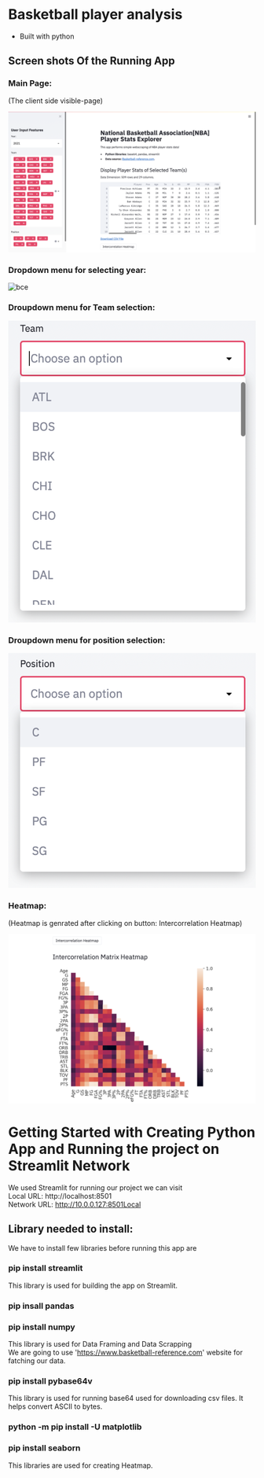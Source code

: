 # Basketball player analysis 

- Built with python

## Screen shots Of the Running App

### Main Page:

(The client side visible-page)

![abc](Images/abc.png)

### Dropdown menu for selecting year:

![bce](Images/bce.png)

### Droupdown menu for Team selection:

![cde](Images/cde.png)

### Droupdown menu for position selection:

![def](Images/def.png)

### Heatmap:

(Heatmap is genrated after clicking on button: Intercorrelation Heatmap)

![efg](Images/efg.png)

# Getting Started with Creating Python App and Running the project on Streamlit Network

We used Streamlit for running our project we can visit \
Local URL: http://localhost:8501 \
Network URL: http://10.0.0.127:8501Local 

## Library needed to install:

We have to install few libraries before running this app are

### pip install streamlit

This library is used for building the app on Streamlit.

### pip insall pandas
### pip install numpy

This library is used for Data Framing and Data Scrapping \
We are going to use 'https://www.basketball-reference.com' website for fatching our data. 

### pip install pybase64v

This library is used for running base64 used for downloading csv files. It helps convert ASCII to bytes. 

### python -m pip install -U matplotlib
### pip install seaborn

This libraries are used for creating Heatmap.


